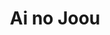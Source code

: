 --- 
title: "Ai no Joou"
publishdate: "2019-2-7T16:48:46+02:00"
src: "https://365manga.net/manga/ai-no-joou"
image: "https://data.365manga.net/images/thumbnails/30615-ai-no-joou.jpg"
description: " From ShoujoMagic: Story 1: The Indigo-Blue Queen ~The Stage Actress Murder Case~ Riko adores the talented stage actress Katzuki Ichie, who is best known for her performance as 'The Indigo-blue Queen,' a noble woman who is poisoned. However, Ichie is worth more to some people dead than alive, and she's been receiving anonymous death threats. When the curtain falls on the final show of 'The Indigo-blue…"
---